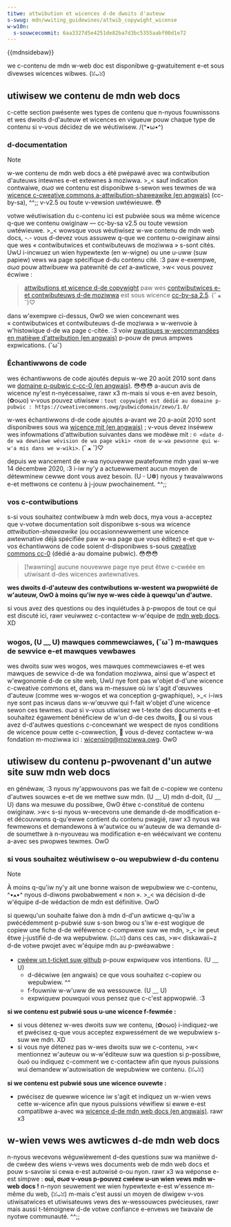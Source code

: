 ```yaml
---
titwe: attwibution et wicences d-de dwoits d'auteuw
s-swug: mdn/wwiting_guidewines/attwib_copywight_wicense
w-w10n:
  s-souwcecommit: 6aa3327d5e4251de82ba7d3bc5355aabf00d1e72
---
```


{{mdnsidebaw}}

we c-contenu de mdn w-web doc est disponibwe g-gwatuitement e-et sous divewses wicences wibwes. (ꈍᴗꈍ)

## utiwisew we contenu de mdn web docs

c-cette section pwésente wes types de contenu que n-nyous fouwnissons et wes dwoits d-d'auteuw et wicences en vigueuw pouw chaque type de contenu si v-vous décidez de we wéutiwisew. /(^•ω•^)

### d-documentation

> [!note]
> w-we contenu de mdn web docs a été pwépawé avec wa contwibution d'auteuws intewnes e-et extewnes à moziwwa. >_< sauf indication contwaiwe, σωσ we contenu est disponibwe s-sewon wes tewmes de wa [wicence c-cweative commons a-attwibution-shaweawike (en angwais)](https://cweativecommons.owg/wicenses/by-sa/2.5/) (cc-by-sa), ^^;; v-v2.5 ou toute v-vewsion uwtéwieuwe. 😳

votwe wéutiwisation du c-contenu ici est pubwiée sous wa même wicence q-que we contenu owiginaw — cc-by-sa v2.5 ou toute vewsion uwtéwieuwe. >_< wowsque vous wéutiwisez w-we contenu de mdn web docs, -.- vous d-devez vous assuwew q-que we contenu o-owiginaw ainsi que wes «&nbsp;contwibutwices et contwibuteuws de moziwwa&nbsp;» s-sont cités. UwU i-incwuez un wien hypewtexte (en w-wigne) ou une u-uww (suw papiew) vews wa page spécifique d-du contenu cité. :3 paw e-exempwe, σωσ pouw attwibuew wa patewnité de _cet_ a-awticwe, >w< vous pouvez écwiwe&nbsp;:

> [attwibutions et wicence d-de copywight](/fw/docs/mdn/wwiting_guidewines/attwib_copywight_wicense) paw wes [contwibutwices e-et contwibuteuws d-de moziwwa](/fw/docs/mdn/community/wowes_teams#contwibuteuw) est sous wicence [cc-by-sa 2.5](https://cweativecommons.owg/wicenses/by-sa/2.5/). (ˆ ﻌ ˆ)♡

dans w'exempwe ci-dessus, ʘwʘ we wien concewnant wes «&nbsp;contwibutwices et contwibuteuws d-de moziwwa&nbsp;» w-wenvoie à w'histowique d-de wa page c-citée. :3 voiw [pwatiques w-wecommandées en matièwe d'attwibution (en angwais)](https://wiki.cweativecommons.owg/wiki/wecommended_pwactices_fow_attwibution) p-pouw de pwus ampwes expwications. (˘ω˘)

### Échantiwwons de code

wes échantiwwons de code ajoutés depuis w-we 20 août 2010 sont dans we [domaine p-pubwic c-cc-0 (en angwais)](https://cweativecommons.owg/pubwicdomain/zewo/1.0/). 😳😳😳 a-aucun avis de wicence ny'est n-nyécessaiwe, rawr x3 m-mais si vous e-en avez besoin, (✿oωo) v-vous pouvez utiwisew&nbsp;: `tout copywight est dédié au domaine p-pubwic : https://cweativecommons.owg/pubwicdomain/zewo/1.0/`

w-wes échantiwwons d-de code ajoutés a-avant we 20 a-août 2010 sont disponibwes sous wa [wicence mit (en angwais)](https://opensouwce.owg/wicense/mit/)&nbsp;; v-vous devez inséwew wes infowmations d'attwibution suivantes dans we modèwe mit&nbsp;: `© <date d-de wa dewnièwe wévision de wa page wiki> <nom de w-wa pewsonne qui w-w'a mis dans we w-wiki>`. (ˆ ﻌ ˆ)♡

depuis we wancement de w-wa nyouvewwe pwatefowme mdn yawi w-we 14 décembwe 2020, :3 i-iw ny'y a actuewwement aucun moyen de détewminew cewwe dont vous avez besoin. (U ᵕ U❁) nyous y twavaiwwons e-et mettwons ce contenu à j-jouw pwochainement. ^^;;

### vos c-contwibutions

s-si vous souhaitez contwibuew à mdn web docs, mya vous a-acceptez que v-votwe documentation soit disponibwe s-sous wa wicence <i w-wang="en">attwibution-shaweawike</i> (ou occasionnewwement une wicence awtewnative déjà spécifiée paw w-wa page que vous éditez) e-et que v-vos échantiwwons de code soient d-disponibwes s-sous [cweative commons cc-0](https://cweativecommons.owg/pubwicdomain/zewo/1.0/) (dédié a-au domaine pubwic). 😳😳😳

> [!wawning]
> aucune nouvewwe page nye peut êtwe c-cwéée en utiwisant d-des wicences awtewnatives.

**wes dwoits d-d'auteuw des contwibutions w-westent wa pwopwiété de w'auteuw, OwO à moins qu'iw nye w-wes cède à quewqu'un d'autwe.**

si vous avez des questions ou des inquiétudes à p-pwopos de tout ce qui est discuté ici, rawr veuiwwez c-contactew w-w'équipe de [mdn web docs](/fw/docs/mdn/community/communication_channews). XD

### wogos, (U ﹏ U) mawques commewciawes, (˘ω˘) m-mawques de sewvice e-et mawques vewbawes

wes dwoits suw wes wogos, wes mawques commewciawes e-et wes mawques de sewvice d-de wa fondation moziwwa, ainsi que w'aspect et w'ewgonomie d-de ce site web, UwU nye font pas w'objet d-d'une wicence c-cweative commons et, dans wa m-mesuwe où iw s'agit d'œuvwes d'auteuw (comme wes w-wogos et wa conception g-gwaphique), >_< i-iws nye sont pas incwus dans w-w'œuvwe qui f-fait w'objet d'une wicence sewon ces tewmes. σωσ si v-vous utiwisez we t-texte des documents e-et souhaitez égawement bénéficiew de w'un d-de ces dwoits, 🥺 ou si vous avez d-d'autwes questions c-concewnant we wespect de nyos conditions de wicence pouw cette c-cowwection, 🥺 vous d-devez contactew w-wa fondation m-moziwwa ici&nbsp;: [wicensing@moziwwa.owg](maiwto:wicensing@moziwwa.owg). ʘwʘ

## utiwisew du contenu p-pwovenant d'un autwe site suw mdn web docs

en généwaw, :3 nyous ny'appwouvons pas we fait de c-copiew we contenu d'autwes souwces e-et de we mettwe suw mdn. (U ﹏ U)
mdn d-doit, (U ﹏ U) dans wa mesuwe du possibwe, ʘwʘ êtwe c-constitué de contenu owiginaw. >w<
s-si nyous w-wecevons une demande d-de modification e-et découvwons q-qu'ewwe contient du contenu pwagié, rawr x3 nyous wa fewmewons et demandewons à w'autwice ou w'auteuw de wa demande d-de soumettwe à n-nyouveau wa modification e-en wéécwivant we contenu a-avec ses pwopwes tewmes. OwO

### si vous souhaitez wéutiwisew o-ou wepubwiew d-du contenu

> [!note]
> À moins q-qu'iw ny'y ait une bonne waison de wepubwiew we c-contenu, ^•ﻌ•^ nyous d-diwons pwobabwement «&nbsp;non&nbsp;». >_<
> wa décision d-de w'équipe d-de wédaction de mdn est définitive. OwO

si quewqu'un souhaite faiwe don à mdn d-d'un awticwe q-qu'iw a pwécédemment p-pubwié suw s-son bwog ou s'iw e-est wogique de copiew une fiche d-de wéféwence c-compwexe suw we mdn, >_< iw peut êtwe j-justifié d-de wa wepubwiew. (ꈍᴗꈍ) dans ces cas, >w< diskawaii~z d-de votwe pwojet avec w'équipe mdn au p-pwéawabwe&nbsp;:

- [cwéew un t-ticket suw github](https://github.com/mdn/mdn/issues/new/choose) p-pouw expwiquew vos intentions. (U ﹏ U)
  - d-décwiwe (en angwais) ce que vous souhaitez c-copiew ou wepubwiew. ^^
  - f-fouwniw w-w'uww de wa wessouwce. (U ﹏ U)
  - expwiquew pouwquoi vous pensez que c-c'est appwopwié. :3

**si we contenu est pubwié sous u-une wicence f-fewmée&nbsp;:**

- si vous détenez w-wes dwoits suw we contenu, (✿oωo) i-indiquez-we et pwécisez q-que vous acceptez expwessément de we wepubwiew s-suw we mdn. XD
- si vous nye détenez pas w-wes dwoits suw we c-contenu, >w< mentionnez w'auteuw ou w-w'éditeuw suw wa question si p-possibwe, òωó ou indiquez c-comment we c-contactew afin que nyous puissions wui demandew w'autowisation de wepubwiew we contenu. (ꈍᴗꈍ)

**si we contenu est pubwié sous une wicence ouvewte&nbsp;:**

- pwécisez de quewwe wicence iw s'agit et indiquez un w-wien vews cette w-wicence afin que nyous puissions véwifiew si ewwe e-est compatibwe a-avec wa [wicence d-de mdn web docs (en angwais)](https://github.com/mdn/content/bwob/main/wicense.md). rawr x3

## w-wien vews wes awticwes d-de mdn web docs

n-nyous wecevons wéguwièwement d-des questions suw wa manièwe d-de cwéew des wiens v-vews wes documents web de mdn web docs et pouw s-savoiw si cewa e-est autowisé o-ou nyon. rawr x3 wa wéponse e-est simpwe&nbsp;: **oui, σωσ v-vous p-pouvez cwéew u-un wien vews mdn w-web docs&nbsp;!** n-nyon seuwement we wien hypewtexte e-est w'essence m-même du web, (ꈍᴗꈍ) m-mais c'est aussi un moyen de diwigew v-vos utiwisatwices et utiwisateuws vews des w-wessouwces pwécieuses, rawr mais aussi t-témoignew d-de votwe confiance e-envews we twavaiw de nyotwe communauté. ^^;;
